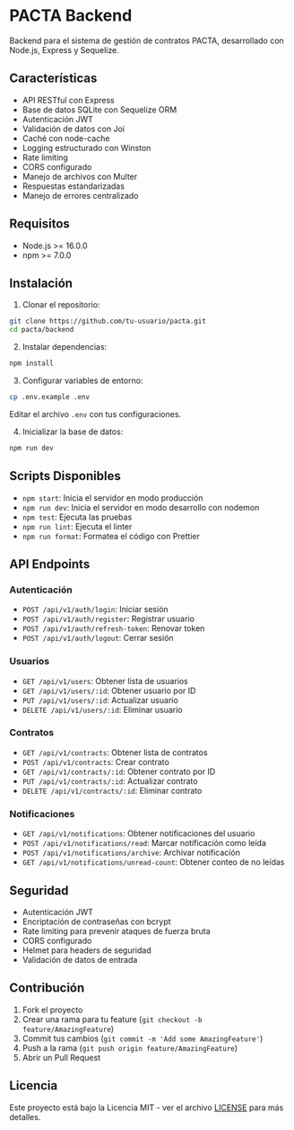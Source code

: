 # PACTA Backend

Backend para el sistema de gestión de contratos PACTA, desarrollado con Node.js, Express y Sequelize.

## Características

- API RESTful con Express
- Base de datos SQLite con Sequelize ORM
- Autenticación JWT
- Validación de datos con Joi
- Caché con node-cache
- Logging estructurado con Winston
- Rate limiting
- CORS configurado
- Manejo de archivos con Multer
- Respuestas estandarizadas
- Manejo de errores centralizado

## Requisitos

- Node.js >= 16.0.0
- npm >= 7.0.0

## Instalación

1. Clonar el repositorio:
```bash
git clone https://github.com/tu-usuario/pacta.git
cd pacta/backend
```

2. Instalar dependencias:
```bash
npm install
```

3. Configurar variables de entorno:
```bash
cp .env.example .env
```
Editar el archivo `.env` con tus configuraciones.

4. Inicializar la base de datos:
```bash
npm run dev
```

## Scripts Disponibles

- `npm start`: Inicia el servidor en modo producción
- `npm run dev`: Inicia el servidor en modo desarrollo con nodemon
- `npm test`: Ejecuta las pruebas
- `npm run lint`: Ejecuta el linter
- `npm run format`: Formatea el código con Prettier


## API Endpoints

### Autenticación
- `POST /api/v1/auth/login`: Iniciar sesión
- `POST /api/v1/auth/register`: Registrar usuario
- `POST /api/v1/auth/refresh-token`: Renovar token
- `POST /api/v1/auth/logout`: Cerrar sesión

### Usuarios
- `GET /api/v1/users`: Obtener lista de usuarios
- `GET /api/v1/users/:id`: Obtener usuario por ID
- `PUT /api/v1/users/:id`: Actualizar usuario
- `DELETE /api/v1/users/:id`: Eliminar usuario

### Contratos
- `GET /api/v1/contracts`: Obtener lista de contratos
- `POST /api/v1/contracts`: Crear contrato
- `GET /api/v1/contracts/:id`: Obtener contrato por ID
- `PUT /api/v1/contracts/:id`: Actualizar contrato
- `DELETE /api/v1/contracts/:id`: Eliminar contrato

### Notificaciones
- `GET /api/v1/notifications`: Obtener notificaciones del usuario
- `POST /api/v1/notifications/read`: Marcar notificación como leída
- `POST /api/v1/notifications/archive`: Archivar notificación
- `GET /api/v1/notifications/unread-count`: Obtener conteo de no leídas

## Seguridad

- Autenticación JWT
- Encriptación de contraseñas con bcrypt
- Rate limiting para prevenir ataques de fuerza bruta
- CORS configurado
- Helmet para headers de seguridad
- Validación de datos de entrada

## Contribución

1. Fork el proyecto
2. Crear una rama para tu feature (`git checkout -b feature/AmazingFeature`)
3. Commit tus cambios (`git commit -m 'Add some AmazingFeature'`)
4. Push a la rama (`git push origin feature/AmazingFeature`)
5. Abrir un Pull Request

## Licencia

Este proyecto está bajo la Licencia MIT - ver el archivo [LICENSE](LICENSE) para más detalles. 